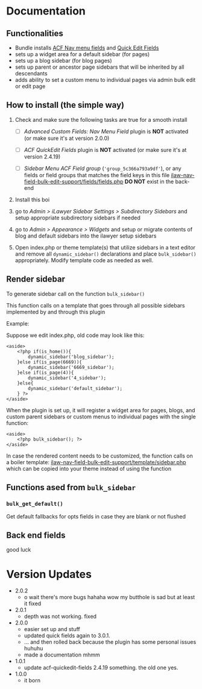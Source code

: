 # Documentation

## Functionalities
*	Bundle installs [ACF Nav menu fields](https://wordpress.org/plugins/advanced-custom-fields-nav-menu-field/) and [Quick Edit Fields](https://wordpress.org/plugins/acf-quickedit-fields/)
*	sets up a widget area for a default sidebar (for pages)
*	sets up a blog sidebar (for blog pages)
*	sets up parent or ancestor page sidebars that will be inherited by all descendants
*	adds ability to set a custom menu to individual pages via admin bulk edit or edit page



## How to install (the simple way)

1.	Check and make sure the following tasks are true for a smooth install

	- [ ] *Advanced Custom Fields: Nav Menu Field* plugin is **NOT** activated (or make sure it's at version 2.0.0)

	- [ ] *ACF QuickEdit Fields* plugin is **NOT** activated (or make sure it's at version 2.4.19)

	- [ ]	*Sidebar Menu ACF Field group* (`'group_5c366a793a9df'`), or any fields or field groups that matches the field keys in this file [ilaw-nav-field-bulk-edit-support/fields/fields.php](ilaw-nav-field-bulk-edit-support/fields/fields.php) **DO NOT** exist in the back-end


2.	Install this boi
3.	go to *Admin > iLawyer Sidebar Settings > Subdirectory Sidebars* and setup appropriate subdirectory sidebars if needed
4.	go to *Admin > Appearance > Widgets* and setup or migrate contents of blog and default sidebars into the ilawyer setup sidebars
5.	Open index.php or theme template(s) that utilize sidebars in a text editor and remove all `dynamic_sidebar()` declarations and place `bulk_sidebar()` appropriately. Modify template code as needed as well.


## Render sidebar

To generate sidebar call on the function `bulk_sidebar()`

This function calls on a template that goes through all possible sidebars implemented by and through this plugin
	
Example:

Suppose we edit index.php, old code may look like this:

```
<aside>
	<?php if(is_home()){
		dynamic_sidebar('blog_sidebar');
	}else if(is_page(6669)){
		dynamic_sidebar('6669_sidebar');
	}else if(is_page(4)){
		dynamic_sidebar('4_sidebar');
	}else{
		dynamic_sidebar('default_sidebar');
	} ?>
</aside>
```

When the plugin is set up, it will register a widget area for pages, blogs, and custom parent sidebars or custom menus to individual pages with the single function:

```
<aside>
	<?php bulk_sidebar(); ?>
</aside>
```

In case the rendered content needs to be customized, the function calls on a boiler template: [ilaw-nav-field-bulk-edit-support/template/sidebar.php](ilaw-nav-field-bulk-edit-support/template/sidebar.php) which can be copied into your theme instead of using the function



## Functions ased from `bulk_sidebar`

### `bulk_get_default()`

Get default fallbacks for opts fields in case they are blank or not flushed

## Back end fields

good luck

# Version Updates

*	2.0.2
	- o wait there's more bugs hahaha wow my butthole is sad but at least it fixed
*	2.0.1
	- depth was not working. fixed
*	2.0.0
	- easier set up and stuff
	- updated quick fields again to 3.0.1.
	- ... and then rolled back because the plugin has some personal issues huhuhu
	- made a documentation mhmm
*	1.0.1 
	- update acf-quickedit-fields 2.4.19 something. the old one yes.
*	1.0.0
	- it born